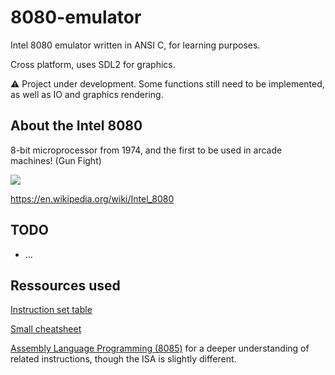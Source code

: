 # 8080-emulator
Intel 8080 emulator written in ANSI C, for learning purposes.

Cross platform, uses SDL2 for graphics.


⚠️ Project under development. Some functions still need to be implemented, as well as IO and graphics rendering.


## About the Intel 8080

8-bit microprocessor from 1974, and the first to be used in arcade machines! (Gun Fight)

![](https://upload.wikimedia.org/wikipedia/commons/thumb/a/ac/Intel_8080_open-closed.jpg/1280px-Intel_8080_open-closed.jpg)

https://en.wikipedia.org/wiki/Intel_8080


## TODO

- ...

## Ressources used

[Instruction set table](https://pastraiser.com/cpu/i8080/i8080_opcodes.html)

[Small cheatsheet](http://dunfield.classiccmp.org/r/8080.txt)

[Assembly Language Programming (8085)](https://pravin-hub-rgb.github.io/BCA/resources/sem4/micro_tbc402/unit4/index.html) for a deeper understanding of related instructions, though the ISA is slightly different.
